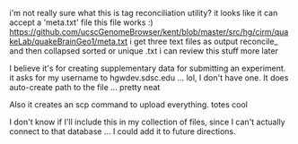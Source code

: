 i'm not really sure what this is
tag reconciliation utility? 
it looks like it can accept a 'meta.txt' file
this file works :)
https://github.com/ucscGenomeBrowser/kent/blob/master/src/hg/cirm/quakeLab/quakeBrainGeo1/meta.txt
i get three text files as output
reconcile_ and then collapsed sorted or unique .txt
i can review this stuff more later

I believe it's for creating supplementary data for submitting an experiment. it asks for my username to hgwdev.sdsc.edu ... lol, I don't have one.
It does auto-create path to the file ... pretty neat

Also it creates an scp command to upload everything. totes cool

I don't know if I'll include this in my collection of files, since I can't actually connect to that database ... I could add it to future directions.
